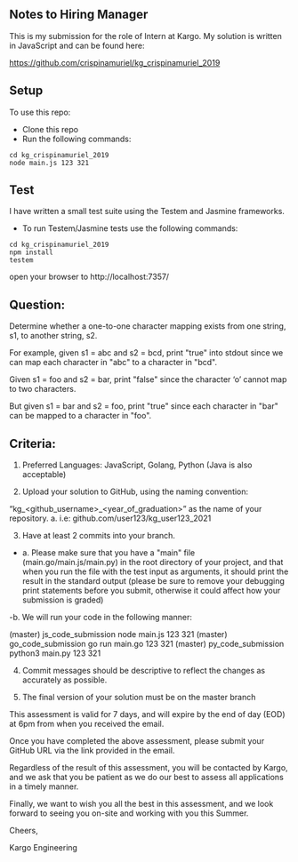 ## Notes to Hiring Manager

This is my submission for the role  of Intern at Kargo.
My solution is written in JavaScript and can be found here:

https://github.com/crispinamuriel/kg_crispinamuriel_2019

## Setup

To use this repo:

* Clone this repo
* Run the following commands:

```
cd kg_crispinamuriel_2019
node main.js 123 321 
```
## Test

I have written a small test suite using the Testem and Jasmine frameworks.


* To run Testem/Jasmine tests use the following commands:

```
cd kg_crispinamuriel_2019
npm install
testem
```
open your browser to http://localhost:7357/

## Question:
Determine whether a one-to-one character mapping exists from one string, s1, to another string,
s2.


For example, given s1 = abc and s2 = bcd, print "true" into stdout since we can map each character in "abc" to a character in "bcd".


Given s1 = foo and s2 = bar, print "false" since the character ‘o’ cannot map to two characters.

But given s1 = bar and s2 = foo, print "true" since each character in "bar" can be mapped to a character in "foo".

## Criteria:

1. Preferred Languages: JavaScript, Golang, Python (Java is also acceptable)

2. Upload your solution to GitHub, using the naming convention:

“kg_<github_username>_<year_of_graduation>” as the name of your
repository.
a. i.e: github.com/user123/kg_user123_2021

3. Have at least 2 commits into your branch.

- a. Please make sure that you have a "main" file (main.go/main.js/main.py)
in the root directory of your project, and that when you run the file with
the test input as arguments, it should print the result in the standard
output (please be sure to remove your debugging print statements
before you submit, otherwise it could affect how your submission is
graded)

 -b. We will run your code in the following manner:

(master) js_code_submission node main.js 123 321
(master) go_code_submission go run main.go 123 321
(master) py_code_submission python3 main.py 123 321

4. Commit messages should be descriptive to reflect the changes as accurately as possible.

5. The final version of your solution must be on the master branch

This assessment is valid for 7 days, and will expire by the end of day (EOD) at 6pm from when you received the email.

Once you have completed the above assessment, please submit your GitHub URL via the link provided in the email.

Regardless of the result of this assessment, you will be contacted by Kargo, and we ask that you be patient as we do our best to assess all applications in a timely manner.

Finally, we want to wish you all the best in this assessment, and we look forward to seeing you on-site and working with you this Summer.

Cheers,

Kargo Engineering
